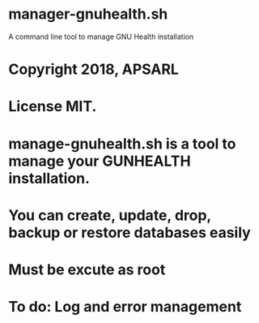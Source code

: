 # manager-gnuhealth.sh
A command line tool to manage GNU Health installation

# Copyright 2018, APSARL
# License MIT.

# manage-gnuhealth.sh is a tool to manage your GUNHEALTH installation.
# You can create, update, drop, backup or restore databases easily
# Must be excute as root

# To do: Log and error management
